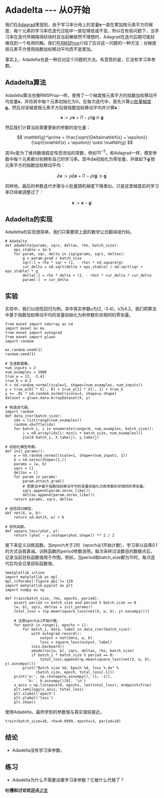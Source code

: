 # Adadelta --- 从0开始


我们在[Adagrad](adagrad-scratch.md)里提到，由于学习率分母上的变量$\mathbf{s}$一直在累加按元素平方的梯度，每个元素的学习率在迭代过程中一直在降低或不变。所以在有些问题下，当学习率在迭代早期降得较快时且当前解依然不理想时，Adagrad在迭代后期可能较难找到一个有用的解。我们在[RMSProp](rmsprop-scratch.md)介绍了应对这一问题的一种方法：对梯度按元素平方使用指数加权移动平均而不是累加。

事实上，Adadelta也是一种应对这个问题的方法。有意思的是，它没有学习率参数。


## Adadelta算法

Adadelta算法也像RMSProp一样，使用了一个梯度按元素平方的指数加权移动平均变量$\mathbf{s}$，并将其中每个元素初始化为0。在每次迭代中，首先计算[小批量梯度](gd-sgd-scratch.md) $\mathbf{g}$，然后对该梯度按元素平方后做指数加权移动平均并计算$\mathbf{s}$：

$$\mathbf{s} := \rho \mathbf{s} + (1 - \rho) \mathbf{g} \odot \mathbf{g} $$

然后我们计算当前需要更新的参数的变化量：

$$ \mathbf{g}^\prime = \frac{\sqrt{\Delta\mathbf{x} + \epsilon}}{\sqrt{\mathbf{s} + \epsilon}}   \odot \mathbf{g} $$


其中$\epsilon$是为了维持数值稳定性而添加的常数，例如$10^{-5}$。和Adagrad一样，模型参数中每个元素都分别拥有自己的学习率。其中$\Delta\mathbf{x}$初始化为零张量，并做如下$\mathbf{g}^\prime$按元素平方的指数加权移动平均：

$$\Delta\mathbf{x} := \rho \Delta\mathbf{x} + (1 - \rho) \mathbf{g}^\prime \odot \mathbf{g}^\prime $$

同样地，最后的参数迭代步骤与小批量随机梯度下降类似。只是这里梯度前的学习率已经被调整过了：

$$\mathbf{x} := \mathbf{x} - \mathbf{g}^\prime $$


## Adadelta的实现

Adadelta的实现很简单。我们只需要把上面的数学公式翻译成代码。

```{.python .input}
# Adadalta
def adadelta(params, sqrs, deltas, rho, batch_size):
    eps_stable = 1e-5
    for param, sqr, delta in zip(params, sqrs, deltas):
        g = param.grad / batch_size
        sqr[:] = rho * sqr + (1. - rho) * nd.square(g)
        cur_delta = nd.sqrt(delta + eps_stable) / nd.sqrt(sqr + eps_stable) * g
        delta[:] = rho * delta + (1. - rho) * cur_delta * cur_delta
        param[:] -= cur_delta 
```

## 实验

实验中，我们以线性回归为例。其中真实参数`w`为[2, -3.4]，`b`为4.2。我们把算法中基于指数加权移动平均的变量初始化为和参数形状相同的零张量。

```{.python .input  n=1}
from mxnet import ndarray as nd
import mxnet as mx
from mxnet import autograd
from mxnet import gluon
import random

mx.random.seed(1)
random.seed(1)

# 生成数据集。
num_inputs = 2
num_examples = 1000
true_w = [2, -3.4]
true_b = 4.2
X = nd.random_normal(scale=1, shape=(num_examples, num_inputs))
y = true_w[0] * X[:, 0] + true_w[1] * X[:, 1] + true_b
y += .01 * nd.random_normal(scale=1, shape=y.shape)
dataset = gluon.data.ArrayDataset(X, y)

# 构造迭代器。
import random
def data_iter(batch_size):
    idx = list(range(num_examples))
    random.shuffle(idx)
    for batch_i, i in enumerate(range(0, num_examples, batch_size)):
        j = nd.array(idx[i: min(i + batch_size, num_examples)])
        yield batch_i, X.take(j), y.take(j)

# 初始化模型参数。
def init_params():
    w = nd.random_normal(scale=1, shape=(num_inputs, 1))
    b = nd.zeros(shape=(1,))
    params = [w, b]
    sqrs = []
    deltas = []
    for param in params:
        param.attach_grad()
        # 把算法中基于指数加权移动平均的变量初始化为和参数形状相同的零张量。
        sqrs.append(param.zeros_like())
        deltas.append(param.zeros_like())
    return params, sqrs, deltas

# 线性回归模型。
def net(X, w, b):
    return nd.dot(X, w) + b

# 损失函数。
def square_loss(yhat, y):
    return (yhat - y.reshape(yhat.shape)) ** 2 / 2
```

接下来定义训练函数。当epoch大于2时（epoch从1开始计数），学习率以自乘0.1的方式自我衰减。训练函数的period参数说明，每次采样过该数目的数据点后，记录当前目标函数值用于作图。例如，当period和batch_size都为10时，每次迭代后均会记录目标函数值。

```{.python .input  n=2}
%matplotlib inline
import matplotlib as mpl
mpl.rcParams['figure.dpi']= 120
import matplotlib.pyplot as plt
import numpy as np

def train(batch_size, rho, epochs, period):
    assert period >= batch_size and period % batch_size == 0
    [w, b], sqrs, deltas = init_params()
    total_loss = [np.mean(square_loss(net(X, w, b), y).asnumpy())]

    # 注意epoch从1开始计数。
    for epoch in range(1, epochs + 1):
        for batch_i, data, label in data_iter(batch_size):
            with autograd.record():
                output = net(data, w, b)
                loss = square_loss(output, label)
            loss.backward()
            adadelta([w, b], sqrs, deltas, rho, batch_size)
            if batch_i * batch_size % period == 0:
                total_loss.append(np.mean(square_loss(net(X, w, b), y).asnumpy()))
        print("Batch size %d, Epoch %d, loss %.4e" % 
              (batch_size, epoch, total_loss[-1]))
    print('w:', np.reshape(w.asnumpy(), (1, -1)), 
          'b:', b.asnumpy()[0], '\n')
    x_axis = np.linspace(0, epochs, len(total_loss), endpoint=True)
    plt.semilogy(x_axis, total_loss)
    plt.xlabel('epoch')
    plt.ylabel('loss')
    plt.show()
```

使用Adadelta，最终学到的参数值与真实值较接近。

```{.python .input  n=3}
train(batch_size=10, rho=0.9999, epochs=3, period=10)
```

## 结论

* Adadelta没有学习率参数。


## 练习

* Adadelta为什么不需要设置学习率参数？它被什么代替了？

**吐槽和讨论欢迎点**[这里](https://discuss.gluon.ai/t/topic/2277)
